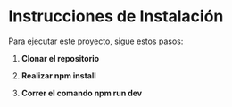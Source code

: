 # Instrucciones de Instalación

Para ejecutar este proyecto, sigue estos pasos:

1.  **Clonar el repositorio**

2.  **Realizar npm install**

3.  **Correr el comando npm run dev**
